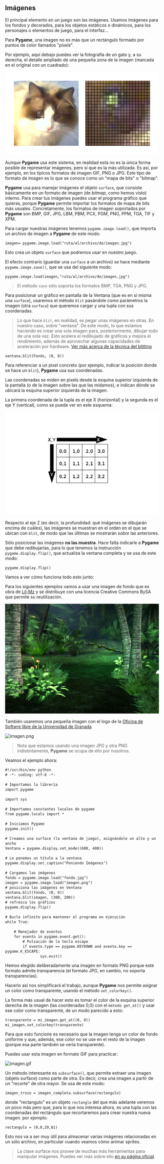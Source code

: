 ## Imágenes

El principal elemento en un juego son las imágenes. Usamos imágenes para los fondos y decorados, para los objetos estáticos o dinámicos, para los personajes o elementos de juego, para el interfaz...

Para **Pygame**, una imagen no es más que un rectángulo formado por puntos de color llamados "*pixels*".

Por ejemplo, aquí debajo puedes ver la fotografía de un gato y, a su derecha, el detalle ampliado de una pequeña zona de la imagen (marcada en el original con un cuadrado):

![Ejemplo de bitmap](img/pixels.png)

Aunque **Pygame** usa este sistema, en realidad esta no es la única forma posible de representar imágenes, pero sí que es la más utilizada. Es así, por ejemplo, en los típicos formatos de imagen GIF, PNG o JPG. Este tipo de formato de imagen es lo que se conoce como un "mapa de bits" o "bitmap".

**Pygame** usa para manejar imágenes el objeto `surface`, que consiste básicamente en un formato de imagen (de _bitmap_, como hemos visto) interno. Para crear tus imágenes puedes usar el programa gráfico que quieras, porque **Pygame** permite importar los formatos de mapa de bits más usuales. Concretamente, los formatos de imagen soportados por **Pygame** son BMP, GIF, JPG, LBM, PBM, PCX, PGM, PNG, PPM, TGA, TIF y XPM.

Para cargar nuestras imágenes tenemos `pygame.image.load()`, que importa un archivo de imagen a **Pygame** de este modo:

```
imagen= pygame.image.load("ruta/al/archivo/de/imagen.jpg")
```

Esto crea un objeto `surface` que podremos usar en nuestro juego.

El efecto contrario (guardar una `surface` a un archivo) se hace mediante `pygame.image.save()`, que se usa del siguiente modo:

```
pygame.image.load(imagen,"ruta/al/archivo/de/imagen.jpg")
```

> El método `save` sólo soporta los formatos BMP, TGA, PNG y JPG.

Para posicionar un gráfico en pantalla de la Ventana (que es en sí misma una `surface`), usaremos el método `blit` pasándole como parámetros la imagen (otra `surface`) que queremos cargar y una tupla con sus coordenadas.

> Lo que hace `blit`, en realidad, es pegar unas imágenes en otras. En nuestro caso, sobre "ventana". De este modo, lo que estamos haciendo es crear una sola imagen para, posteriormente, dibujar todo de una sola vez.
> Esto acelera el redibujado de gráficos y mejora el rendimiento, además de aprovechar algunas capacidades de aceleración por hardware. [Ver más acerca de la técnica del blitting](http://es.wikipedia.org/wiki/Bit_blit)

```
ventana.blit(Fondo, (0, 0))
```

Para referenciar a un pixel concreto (por ejemplo, indicar la posición donde se hace un `blit`), **Pygame** usa sus coordenadas.

Las coordenadas se miden en pixels desde la esquina superior izquierda de la pantalla (o de la imagen sobre las que las midamos), e indican dónde se ubicará la esquina superior izquierda de la imagen.

La primera coordenada de la tupla es el eje X (horizontal) y la segunda es el eje Y (vertical), como se puede ver en este esquema:

![Pixels y coordenadas](img/coordenadas.png)

Respecto al eje Z (es decir, la profundidad: qué imágenes se dibujarán encima de cuáles), las imágenes se muestran en el orden en el que se ubican con `blit`, de modo que las últimas se mostrarán *sobre* las anteriores.

Sólo posicionar las imágenes **no las muestra**. Hace falta indicarle a **Pygame** que debe redibujarlas, para lo que tenemos la instrucción `pygame.display.flip()`, que actualiza la ventana completa y se usa de este modo:

```
pygame.display.flip()
```

Vamos a ver cómo funciona todo esto junto:

Para los siguientes ejemplos vamos a usar una imagen de fondo que es obra de [Lil-Mz](http://www.deviantart.com/morelikethis/125969509) y se distribuye con una licencia Creative Commons BySA que permite su reutilización.

![fondo.jpg](recursos/fondo.jpg)

También usaremos una pequeña imagen con el logo de la [Oficina de Softwre libre de la Universidad de Granada](http://osl.ugr.es)

![imagen.png](../master/recursos/imagen.png)

> Nota que estamos usando una imagen JPG y otra PNG indistintamente, **Pygame** se ocupa de ello por nosotros.

Veamos el ejemplo ahora:

```
#!/usr/bin/env python
# -*- coding: utf-8 -*-

# Importamos la librería
import pygame

import sys

# Importamos constantes locales de pygame
from pygame.locals import *

# Iniciamos Pygame
pygame.init()

# Creamos una surface (la ventana de juego), asignándole un alto y un ancho
Ventana = pygame.display.set_mode((600, 400))

# Le ponemos un título a la ventana
pygame.display.set_caption("Poniendo Imágenes")

# Cargamos las imágenes
fondo = pygame.image.load("fondo.jpg")
imagen = pygame.image.load("imagen.png")
# posiciona las imágenes en Ventana
ventana.blit(fondo, (0, 0))
ventana.blit(imagen, (300, 200))
# refresca los gráficos
pygame.display.flip()

# Bucle infinito para mantener el programa en ejecución
while True:

    # Manejador de eventos
    for evento in pygame.event.get():
        # Pulsación de la tecla escape
        if evento.type == pygame.KEYDOWN and evento.key == pygame.K_ESCAPE:
                sys.exit()
```

Hemos elegido deliberadamente una imagen en formato PNG porque este formato admite transparencia (el formato JPG, en cambio, no soporta transparencias).

Hacerlo así nos simplificará el trabajo, aunque **Pygame** nos permite asignar un color como transparente, usando el método `set_colorkey()`.

La forma más usual de hacer esto es tomar el color de la esquina superior derecha de la imagen (las coordenadas 0,0) con el `método get_at()` y usar ese color como transparente, de un modo parecido a esto:

```
transparente = mi_imagen.get_at((0, 0))
mi_imagen.set_colorkey(transparente)
```

Para que esto funcione es necesario que la imagen tenga un color de fondo uniforme y que, además, ese color no se use en el resto de la imagen (porque esa parte también se vería transparente).

Puedes usar esta imagen en formato GIF para practicar:

![imagen.gif](../img/imagen.gif)

Un método interesante es `subsurface()`, que permite extraer una imagen (objeto surface) como parte de otra. Es decir, crea una imagen a partir de un "recorte" de otra mayor. Se usa de este modo:

```
imagen_trozo = imagen_completa.subsurface(rectangulo)
```

donde "rectangulo" es un objeto `rectangle` del que más adelante veremos un poco más pero que, para lo que nos interesa ahora, es una tupla con las coordenadas del rectángulo que recortaremos para crear nuestra nueva imagen. por ejemplo:

```
rectangulo = (0,0,29,81)
```
Esto nos va a ser muy útil para almacenar varias imágenes relacionadas en un sólo archivo, en particular cuando veamos cómo animar sprites.

> La clase surface nos provee de muchas más herramientas para manipular imágenes. Puedes ver más sobre ello [en su página oficial](http://www.pygame.org/docs/ref/surface.html).
